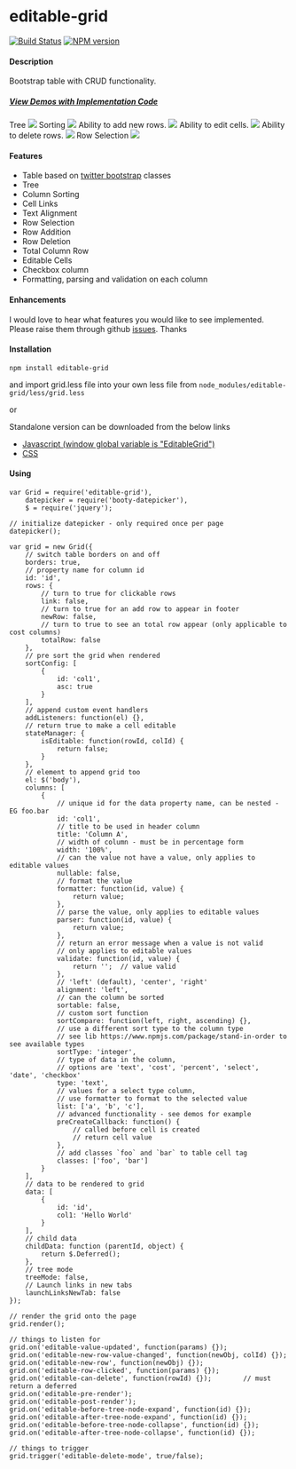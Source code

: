 editable-grid
==========

[![Build Status](https://travis-ci.org/skinnybrit51/editable-grid.svg?branch=master)](https://travis-ci.org/skinnybrit51/editable-grid)
[![NPM version](https://badge.fury.io/js/editable-grid.svg)](http://badge.fury.io/js/editable-grid)

#### Description

Bootstrap table with CRUD functionality.
##### [View Demos with Implementation Code](http://skinnybrit51.com/editable-grid "Demos")

Tree
![](http://skinnybrit51.com/images/editable-grid-tree.png)
Sorting
![](http://skinnybrit51.com/images/editable-grid.png)
Ability to add new rows.
![](http://skinnybrit51.com/images/editable-grid-new-row.png)
Ability to edit cells.
![](http://skinnybrit51.com/images/editable-grid-editable-cells.png)
Ability to delete rows.
![](http://skinnybrit51.com/images/editable-grid-delete-row.png)
Row Selection
![](http://skinnybrit51.com/images/editable-grid-row-selection.png)

#### Features

* Table based on [twitter bootstrap](http://getbootstrap.com/) classes
* Tree
* Column Sorting
* Cell Links
* Text Alignment
* Row Selection
* Row Addition
* Row Deletion
* Total Column Row
* Editable Cells
* Checkbox column
* Formatting, parsing and validation on each column

#### Enhancements

I would love to hear what features you would like to see implemented.  Please raise them through github [issues](https://github.com/skinnybrit51/editable-grid/issues).  Thanks

#### Installation

````npm install editable-grid````

and import grid.less file into your own less file from  ````node_modules/editable-grid/less/grid.less````

or

Standalone version can be downloaded from the below links

* [Javascript (window global variable is "EditableGrid")](http://skinnybrit51.com/editable-grid/dist/edtiable_grid.min.js)
* [CSS](http://skinnybrit51.com/editable-grid/dist/editable_grid.min.css)

#### Using

````
var Grid = require('editable-grid'),
    datepicker = require('booty-datepicker'),
    $ = require('jquery');

// initialize datepicker - only required once per page
datepicker();                                           

var grid = new Grid({
    // switch table borders on and off
    borders: true,
    // property name for column id
    id: 'id',                                           
    rows: {
        // turn to true for clickable rows
        link: false,
        // turn to true for an add row to appear in footer
        newRow: false,
        // turn to true to see an total row appear (only applicable to cost columns)                                          
        totalRow: false                                 
    },
    // pre sort the grid when rendered
    sortConfig: [                                       
        {
            id: 'col1',
            asc: true
        }
    ],
    // append custom event handlers
    addListeners: function(el) {},
    // return true to make a cell editable                          
    stateManager: {                                     
        isEditable: function(rowId, colId) {
            return false;
        }
    },
    // element to append grid too
    el: $('body'),                                      
    columns: [
        {
            // unique id for the data property name, can be nested - EG foo.bar
            id: 'col1',
            // title to be used in header column
            title: 'Column A',
            // width of column - must be in percentage form                           
            width: '100%',
            // can the value not have a value, only applies to editable values
            nullable: false,
            // format the value
            formatter: function(id, value) {            
                return value;
            },
            // parse the value, only applies to editable values            
            parser: function(id, value) {               
                return value;
            },
            // return an error message when a value is not valid
            // only applies to editable values
            validate: function(id, value) {             
                return '';  // value valid
            },
            // 'left' (default), 'center', 'right'
            alignment: 'left',
            // can the column be sorted                          
            sortable: false,
            // custom sort function
            sortCompare: function(left, right, ascending) {},
            // use a different sort type to the column type
            // see lib https://www.npmjs.com/package/stand-in-order to see available types
            sortType: 'integer',
            // type of data in the column,
            // options are 'text', 'cost', 'percent', 'select', 'date', 'checkbox'
            type: 'text',                               
            // values for a select type column,
            // use formatter to format to the selected value            
            list: ['a', 'b', 'c'],                      
            // advanced functionality - see demos for example
            preCreateCallback: function() {             
                // called before cell is created
                // return cell value
            },
            // add classes `foo` and `bar` to table cell tag
            classes: ['foo', 'bar']
        }
    ],
    // data to be rendered to grid
    data: [                                             
        {
            id: 'id',
            col1: 'Hello World'
        }
    ],
    // child data
    childData: function (parentId, object) {
        return $.Deferred();
    },
    // tree mode
    treeMode: false,
    // Launch links in new tabs
    launchLinksNewTab: false
});

// render the grid onto the page
grid.render();      

// things to listen for
grid.on('editable-value-updated', function(params) {});
grid.on('editable-new-row-value-changed', function(newObj, colId) {});
grid.on('editable-new-row', function(newObj) {});
grid.on('editable-row-clicked', function(params) {});
grid.on('editable-can-delete', function(rowId) {});        // must return a deferred
grid.on('editable-pre-render');
grid.on('editable-post-render');
grid.on('editable-before-tree-node-expand', function(id) {});
grid.on('editable-after-tree-node-expand', function(id) {});
grid.on('editable-before-tree-node-collapse', function(id) {});
grid.on('editable-after-tree-node-collapse', function(id) {});

// things to trigger
grid.trigger('editable-delete-mode', true/false);

````
